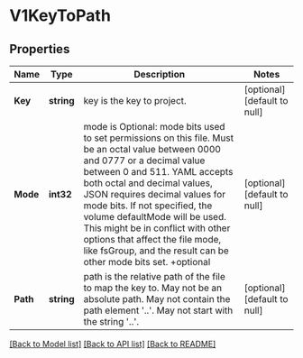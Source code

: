 # V1KeyToPath

## Properties
Name | Type | Description | Notes
------------ | ------------- | ------------- | -------------
**Key** | **string** | key is the key to project. | [optional] [default to null]
**Mode** | **int32** | mode is Optional: mode bits used to set permissions on this file. Must be an octal value between 0000 and 0777 or a decimal value between 0 and 511. YAML accepts both octal and decimal values, JSON requires decimal values for mode bits. If not specified, the volume defaultMode will be used. This might be in conflict with other options that affect the file mode, like fsGroup, and the result can be other mode bits set. +optional | [optional] [default to null]
**Path** | **string** | path is the relative path of the file to map the key to. May not be an absolute path. May not contain the path element &#x27;..&#x27;. May not start with the string &#x27;..&#x27;. | [optional] [default to null]

[[Back to Model list]](../README.md#documentation-for-models) [[Back to API list]](../README.md#documentation-for-api-endpoints) [[Back to README]](../README.md)

